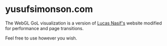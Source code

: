 yusufsimonson.com
=================

The WebGL GoL visualization is a version of [Lucas Nasif's](https://github.com/ehqhvm/lucasnasif.com) website
modified for performance and page transitions.

Feel free to use however you wish.